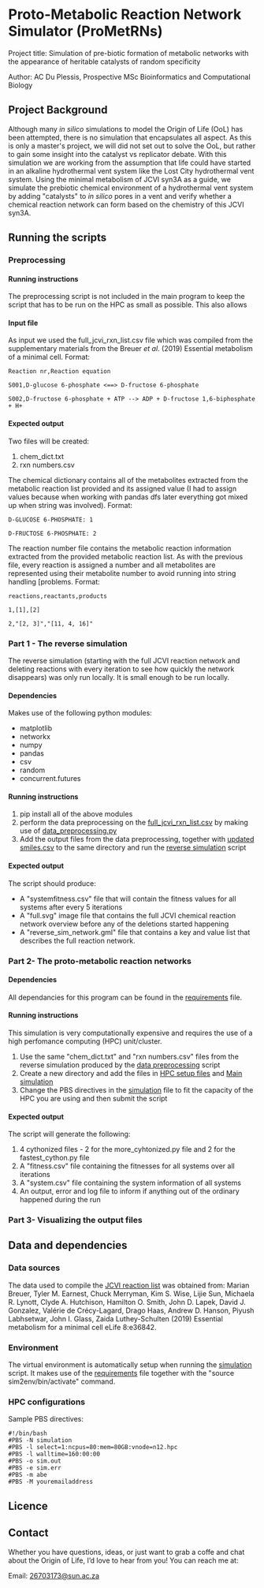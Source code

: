 # Proto-Metabolic Reaction Network Simulator (ProMetRNs)

Project title: Simulation of pre-biotic formation of metabolic networks with the appearance of heritable catalysts of random specificity

Author: AC Du Plessis, Prospective MSc Bioinformatics and Computational Biology

## Project Background
Although many _in silico_ simulations to model the Origin of Life (OoL) has been attempted, there is no simulation that encapsulates all aspect. As this is only a master's project, we will did not set out to solve the OoL, but rather to gain some insight into the catalyst vs replicator debate. With this simulation we are working from the assumption that life could have started in an alkaline hydrothermal vent system like the Lost City hydrothermal vent system. Using the minimal metabolism of JCVI syn3A as a guide, we simulate the prebiotic chemical environment of a hydrothermal vent system by adding "catalysts" to _in silico_ pores in a vent and verify whether a chemical reaction network can form based on the chemistry of this JCVI syn3A.  

## Running the scripts

### Preprocessing

#### Running instructions
The preprocessing script is not included in the main program to keep the script that has to be run on the HPC as small as possible. This also allows

#### Input file
As input we used the full_jcvi_rxn_list.csv file which was compiled from the supplementary materials from the Breuer _et al_. (2019) Essential metabolism of a minimal cell. 
Format:

```
Reaction nr,Reaction equation

S001,D-glucose 6-phosphate <==> D-fructose 6-phosphate

S002,D-fructose 6-phosphate + ATP --> ADP + D-fructose 1,6-biphosphate + H+
```

#### Expected output
Two files will be created: 
1. chem_dict.txt
2. rxn numbers.csv

The chemical dictionary contains all of the metabolites extracted from the metabolic reaction list provided and its assigned value (I had to assign values because when working with pandas dfs later everything got mixed up when string was involved).
Format: 

```
D-GLUCOSE 6-PHOSPHATE: 1

D-FRUCTOSE 6-PHOSPHATE: 2 
```

The reaction number file contains the metabolic reaction information extracted from the provided metabolic reaction list. As with the previous file, every reaction is assigned a number and all metabolites are represented using their metabolite number to avoid running into string handling [problems. 
Format:

```
reactions,reactants,products

1,[1],[2]

2,"[2, 3]","[11, 4, 16]"
```


### Part 1 - The reverse simulation
The reverse simulation (starting with the full JCVI reaction network and deleting reactions with every iteration to see how quickly the network disappears) was only run locally. It is small enough to be run locally. 

#### Dependencies

Makes use of the following python modules: 
* matplotlib
* networkx
* numpy
* pandas
* csv
* random
* concurrent.futures

#### Running instructions
1. pip install all of the above modules
2. perform the data preprocessing on the [full_jcvi_rxn_list.csv](Data%20files/full_jcvi_rxn_list.csv) by making use of [data_preprocessing.py](data_preprocessing.py)
3. Add the output files from the data preprocessing, together with [updated smiles.csv](Data%20files/updated_smiles.csv) to the same directory and run the [reverse simulation](Reverse%20simulation/reverse_sim2.py) script


#### Expected output

The script should produce: 
* A "systemfitness.csv" file that will contain the fitness values for all systems after every 5 iterations
* A "full.svg" image file that contains the full JCVI chemical reaction network overview before any of the deletions started happening
* A "reverse_sim_network.gml" file that contains a key and value list that describes the full reaction network.  



### Part 2- The proto-metabolic reaction networks

#### Dependencies

All dependancies for this program can be found in the [requirements](HPC%20setup%20files/requirements.txt) file. 

#### Running instructions

This simulation is very computationally expensive and requires the use of a high perfomance computing (HPC) unit/cluster.

1. Use the same "chem_dict.txt" and "rxn numbers.csv" files from the reverse simulation produced by the [data preprocessing](data_preprocessing.py) script
2. Create a new directory and add the files in [HPC setup files](HPC%20setup%20files) and [Main simulation](Main%simulation)
3. Change the PBS directives in the [simulation](Main%20simulation/simulation2.pbs) file to fit the capacity of the HPC you are using and then submit the script


#### Expected output

The script will generate the following:
1. 4 cythonized files - 2 for the more_cyhtonized.py file and 2 for the fastest_cython.py file
2. A "fitness.csv" file containing the fitnesses for all systems over all iterations
3. A "system.csv" file containing the system information of all systems
4. An output, error and log file to inform if anything out of the ordinary happened during the run


### Part 3- Visualizing the output files


## Data and dependencies

### Data sources 

The data used to compile the [JCVI reaction list](Data%20files/full_jcvi_rxn_list.csv) was obtained from:
Marian Breuer, Tyler M. Earnest, Chuck Merryman, Kim S. Wise, Lijie Sun, Michaela R. Lynott, Clyde A. Hutchison, Hamilton O. Smith, John D. Lapek, David J. Gonzalez, Valérie de Crécy-Lagard, Drago Haas, Andrew D. Hanson, Piyush Labhsetwar, John I. Glass, Zaida Luthey-Schulten (2019) Essential metabolism for a minimal cell eLife 8:e36842. 


### Environment
The virtual environment is automatically setup when running the [simulation](Main%20simulation/simulation2.pbs) script. 
It makes use of the [requirements](HPC%20setup%20files/requirements.txt) file together with the "source sim2env/bin/activate" command. 


### HPC configurations

Sample PBS directives:
```
#!/bin/bash
#PBS -N simulation
#PBS -l select=1:ncpus=80:mem=80GB:vnode=n12.hpc
#PBS -l walltime=160:00:00
#PBS -o sim.out
#PBS -e sim.err
#PBS -m abe
#PBS -M youremailaddress
```

## Licence

## Contact

Whether you have questions, ideas, or just want to grab a coffe and chat about the Origin of Life, I’d love to hear from you! You can reach me at:

Email: 26703173@sun.ac.za
